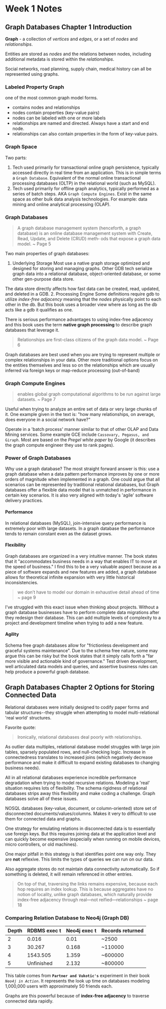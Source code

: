 # Week 1 Notes

## Graph Databases Chapter 1 Introduction

**Graph** - a collection of _vertices_ and _edges_, or a set of _nodes_ and _relationships_.

Entities are stored as _nodes_ and the relations between nodes, including additional metadata is stored within the _relationships_.

Social networks, road planning, supply chain, medical history can all be represented using graphs.

### Labeled Property Graph

one of the most common graph model forms.

- contains nodes and relationships
- nodes contain properties (key-value pairs)
- nodes can be labeled with one or more labels
- relationships are named and directed. Always have a start and end node.
- relationships can also contain properties in the form of key-value pairs.

### Graph Space

Two parts:

1. Tech used primarily for transactional online graph persistence, typically accessed directly in real time from an application.
  This is in simple terms a `Graph Database`. Equivalent of the normal online transactional processing databases (OLTP) in the relational world (such as MySQL).
2. Tech used primarily for offline graph analytics, typically performed as a series of batch steps.
  AKA `Graph Compute Engines`. Exist in the same space as other bulk data analysis technologies. For example: data mining and online analytical processing (OLAP).

### Graph Databases

> A graph database management system (henceforth, a graph database) is an online database management system with Create, Read, Update, and Delete (CRUD) meth‐ ods that expose a graph data model.
> ~ Page 5

Two main properties of graph databases:

1. Underlying Storage
  Most use a native graph storage optimized and designed for storing and managing graphs. Other GDB tech serialize graph data into a relational database, object-oriented database, or some other gen-purpose data store.

  The data store directly affects how fast data can be created, read, updated, and deleted in a GDB.
2. Processing Engine
  Some definitions require gdb to utilize _index-free adjacency_ meaning that the _nodes_ physically point to each other in the db. But this book uses a broader view where as long as the db acts like a gdb it qualifies as one.

  There is serious performance advantages to using index-free adjacency and this book uses the term **native graph processing** to describe graph databases that leverage it.

> Relationships are first-class citizens of the graph data model. ~ Page 6

Graph databases are best used when you are trying to represent multiple or complex relationships in your data. Other more traditional options focus on the entities themselves and less so on the relationships which are usually inferred via foreign keys or map-reduce processing (out-of-band)

### Graph Compute Engines

> enables global graph computational algorithms to be run against large datasets. ~ Page 7

Useful when trying to analyze an entire set of data or very large chunks of it. One example given in the text is: "how many relationships, on average, does everyone in a social network have?"

Operate in a 'batch process' manner similar to that of other OLAP and Data Mining services. Some example GCE include `Cassovary, Pegasus, and Giraph`. Most are based on the _Pregel white paper_ by Google (it describes the graph compute engineer they use to rank pages).

### Power of Graph Databases

Why use a graph database? The most straight forward answer is this: use a graph database when a data pattern performance improves by one or more orders of magnitude when implemented in a graph. One could argue that all scenarios can be represented by traditional relational databases, but Graph databases offer a flexible data model that is unmatched in performance in certain key scenarios. It is also very aligned with today's 'agile' software delivery practices.

#### Performance

In relational databases (MySQL), join-intensive query performance is extremely poor with large datasets. In a graph database the performance tends to remain constant even as the dataset grows.

#### Flexibility

Graph databases are organized in a very intuitive manner. The book states that it "accommodates business needs in a way that enables IT to move at the speed of business." I find this to be a very valuable aspect because as a piece of software expands and new features are added, a graph database allows for theoretical infinite expansion with very little historical inconsistencies.

> we don’t have to model our domain in exhaustive detail ahead of time ~ page 9

I've struggled with this exact issue when thinking about projects. Without a graph database businesses have to perform complete data migrations after they redesign their database. This can add multiple levels of complexity to a project and development timeline when trying to add a new feature.

#### Agility

Schema free graph databases allow for "frictionless development and graceful systems maintenance". Due to the schema free nature, some may argue this can be risky but the book states that it simply calls forth a "far more visible and actionable kind of governance." Test driven development, well articulated data models and queries, and assertive business rules can help produce a powerful graph database.

## Graph Databases Chapter 2 Options for Storing Connected Data

Relational databases were initially designed to codify paper forms and tabular structures--they struggle when attempting to model multi-relational 'real world' structures.

Favorite quote:
> Ironically, relational databases deal poorly with relationships.

As outlier data multiples, relational database model struggles with large join tables, sparsely populated rows, and null-checking logic. Increase in connectedness translates to increased joins (which negatively decrease performance and make it difficult to expand existing databases to changing business needs).

All in all relational databases experience incredible performance degradation when trying to model recursive relations. Modeling a 'real' situation requires lots of flexibility. The schema rigidness of relational databases strips away this flexibility and make coding a challenge. Graph databases solve all of these issues.

NOSQL databases (key-value, document, or column-oriented) store set of disconnected documents/values/columns. Makes it very to difficult to use them for connected data and graphs.

One strategy for emulating relations in disconnected data is to essentially use foreign keys. But this requires joining data at the application level and can quickly become expensive (especially when running on mobile devices, micro controllers, or old machines).

One major pitfall in this strategy is that identifies point one way only. They are **not** reflexive. This limits the types of queries we can run on our data.

Also aggregate stores do not maintain data connectivity automatically. So if something is deleted, it will remain referenced in other entries.

> On top of that, traversing the links remains expensive, because each hop requires an index lookup. This is because aggregates have no notion of locality, unlike graph databases, which naturally provide index-free adjacency through real—not reified—relationships ~ page 18

### Comparing Relation Database to Neo4j (Graph DB)

|Depth | RDBMS exec t | Neo4j exec t | Records returned|
|------|--------------|--------------|-----------------|
| 2    | 0.016        | 0.01         | ~2500           |
| 3    | 30.267       | 0.168        | ~110000         |
| 4    | 1543.505     | 1.359        | ~600000         |
| 5    | Unfinished   | 2.132        | ~800000         |

This table comes from **`Partner and Vukotic's`** experiment in their book _`Neo4j in Action`_. It represents the look up time on databases modeling 1,000,000 users with approximately 50 friends each.

Graphs are this powerful because of **index-free adjacency** to traverse connected data rapidly.
